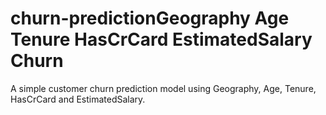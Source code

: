 # churn-predictionGeography 	Age 	Tenure 	HasCrCard 	EstimatedSalary 	Churn

A simple customer churn prediction model using Geography, Age, Tenure, HasCrCard and EstimatedSalary.
